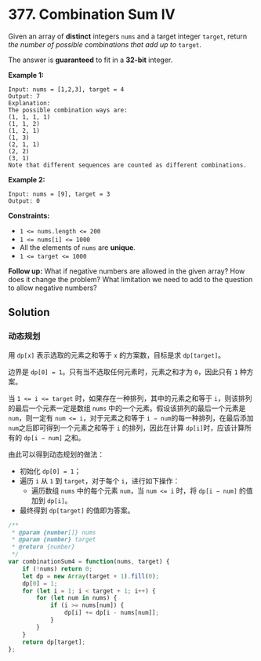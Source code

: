 # 377. Combination Sum IV

Given an array of **distinct** integers `nums` and a target integer `target`, return *the number of possible combinations that add up to* `target`.

The answer is **guaranteed** to fit in a **32-bit** integer.

 

**Example 1:**

```
Input: nums = [1,2,3], target = 4
Output: 7
Explanation:
The possible combination ways are:
(1, 1, 1, 1)
(1, 1, 2)
(1, 2, 1)
(1, 3)
(2, 1, 1)
(2, 2)
(3, 1)
Note that different sequences are counted as different combinations.
```

**Example 2:**

```
Input: nums = [9], target = 3
Output: 0
```

 

**Constraints:**

- `1 <= nums.length <= 200`
- `1 <= nums[i] <= 1000`
- All the elements of `nums` are **unique**.
- `1 <= target <= 1000`

 

**Follow up:** What if negative numbers are allowed in  the given array? How does it change the problem? What limitation we need to add to the question to allow negative numbers?

## Solution

### 动态规划

用 `dp[x]` 表示选取的元素之和等于 `x` 的方案数，目标是求 `dp[target]`。

边界是 `dp[0] = 1`。只有当不选取任何元素时，元素之和才为 `0`，因此只有 `1` 种方案。

当 `1 <= i <= target` 时，如果存在一种排列，其中的元素之和等于 `i`，则该排列的最后一个元素一定是数组 `nums` 中的一个元素。假设该排列的最后一个元素是 `num`，则一定有 `num <= i`，对于元素之和等于 `i − num`的每一种排列，在最后添加 `num`之后即可得到一个元素之和等于 `i` 的排列，因此在计算 `dp[i]`时，应该计算所有的 `dp[i − num]` 之和。

由此可以得到动态规划的做法：

- 初始化 `dp[0] = 1`；
- 遍历 `i` 从 `1` 到 `target`，对于每个 `i`，进行如下操作：
    - 遍历数组 `nums` 中的每个元素 `num`，当 `num <= i` 时，将 `dp[i − num]` 的值加到 `dp[i]`。
- 最终得到 `dp[target]` 的值即为答案。

```js
/**
 * @param {number[]} nums
 * @param {number} target
 * @return {number}
 */
var combinationSum4 = function(nums, target) {
    if (!nums) return 0;
    let dp = new Array(target + 1).fill(0);
    dp[0] = 1;
    for (let i = 1; i < target + 1; i++) {
        for (let num in nums) {
            if (i >= nums[num]) {
                dp[i] += dp[i - nums[num]];
            }
        }
    }
    return dp[target];
};
```

